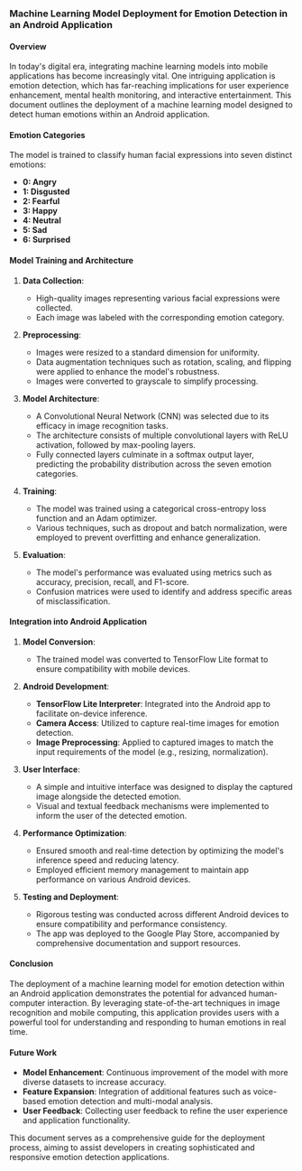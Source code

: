 ### Machine Learning Model Deployment for Emotion Detection in an Android Application

#### Overview
In today's digital era, integrating machine learning models into mobile applications has become increasingly vital. One intriguing application is emotion detection, which has far-reaching implications for user experience enhancement, mental health monitoring, and interactive entertainment. This document outlines the deployment of a machine learning model designed to detect human emotions within an Android application.

#### Emotion Categories
The model is trained to classify human facial expressions into seven distinct emotions:
- **0: Angry**
- **1: Disgusted**
- **2: Fearful**
- **3: Happy**
- **4: Neutral**
- **5: Sad**
- **6: Surprised**

#### Model Training and Architecture
1. **Data Collection**:
   - High-quality images representing various facial expressions were collected.
   - Each image was labeled with the corresponding emotion category.

2. **Preprocessing**:
   - Images were resized to a standard dimension for uniformity.
   - Data augmentation techniques such as rotation, scaling, and flipping were applied to enhance the model's robustness.
   - Images were converted to grayscale to simplify processing.

3. **Model Architecture**:
   - A Convolutional Neural Network (CNN) was selected due to its efficacy in image recognition tasks.
   - The architecture consists of multiple convolutional layers with ReLU activation, followed by max-pooling layers.
   - Fully connected layers culminate in a softmax output layer, predicting the probability distribution across the seven emotion categories.

4. **Training**:
   - The model was trained using a categorical cross-entropy loss function and an Adam optimizer.
   - Various techniques, such as dropout and batch normalization, were employed to prevent overfitting and enhance generalization.

5. **Evaluation**:
   - The model's performance was evaluated using metrics such as accuracy, precision, recall, and F1-score.
   - Confusion matrices were used to identify and address specific areas of misclassification.

#### Integration into Android Application

1. **Model Conversion**:
   - The trained model was converted to TensorFlow Lite format to ensure compatibility with mobile devices.

2. **Android Development**:
   - **TensorFlow Lite Interpreter**: Integrated into the Android app to facilitate on-device inference.
   - **Camera Access**: Utilized to capture real-time images for emotion detection.
   - **Image Preprocessing**: Applied to captured images to match the input requirements of the model (e.g., resizing, normalization).

3. **User Interface**:
   - A simple and intuitive interface was designed to display the captured image alongside the detected emotion.
   - Visual and textual feedback mechanisms were implemented to inform the user of the detected emotion.

4. **Performance Optimization**:
   - Ensured smooth and real-time detection by optimizing the model's inference speed and reducing latency.
   - Employed efficient memory management to maintain app performance on various Android devices.

5. **Testing and Deployment**:
   - Rigorous testing was conducted across different Android devices to ensure compatibility and performance consistency.
   - The app was deployed to the Google Play Store, accompanied by comprehensive documentation and support resources.

#### Conclusion
The deployment of a machine learning model for emotion detection within an Android application demonstrates the potential for advanced human-computer interaction. By leveraging state-of-the-art techniques in image recognition and mobile computing, this application provides users with a powerful tool for understanding and responding to human emotions in real time.

#### Future Work
- **Model Enhancement**: Continuous improvement of the model with more diverse datasets to increase accuracy.
- **Feature Expansion**: Integration of additional features such as voice-based emotion detection and multi-modal analysis.
- **User Feedback**: Collecting user feedback to refine the user experience and application functionality.

This document serves as a comprehensive guide for the deployment process, aiming to assist developers in creating sophisticated and responsive emotion detection applications.
